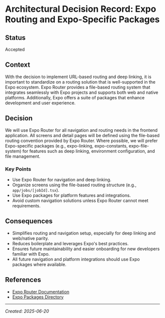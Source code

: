 # Architectural Decision Record: Expo Routing and Expo-Specific Packages

## Status

Accepted

## Context

With the decision to implement URL-based routing and deep linking, it is important to standardize on a routing solution that is well-supported in the Expo ecosystem. Expo Router provides a file-based routing system that integrates seamlessly with Expo projects and supports both web and native platforms. Additionally, Expo offers a suite of packages that enhance development and user experience.

## Decision

We will use Expo Router for all navigation and routing needs in the frontend application. All screens and detail pages will be defined using the file-based routing convention provided by Expo Router. Where possible, we will prefer Expo-specific packages (e.g., expo-linking, expo-constants, expo-file-system) for features such as deep linking, environment configuration, and file management.

### Key Points

- Use Expo Router for navigation and deep linking.
- Organize screens using the file-based routing structure (e.g., `app/jobs/[jobId].tsx`).
- Use Expo packages for platform features and integrations.
- Avoid custom navigation solutions unless Expo Router cannot meet requirements.

## Consequences

- Simplifies routing and navigation setup, especially for deep linking and web/native parity.
- Reduces boilerplate and leverages Expo's best practices.
- Ensures future maintainability and easier onboarding for new developers familiar with Expo.
- All future navigation and platform integrations should use Expo packages where available.

## References

- [Expo Router Documentation](https://docs.expo.dev/router/introduction/)
- [Expo Packages Directory](https://docs.expo.dev/versions/latest/)

---

_Created: 2025-06-20_
